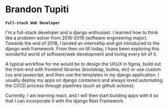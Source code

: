 # Brandon Tupiti

**`Full-stack Web Developer`**

I'm a full-stack developer and a django enthusiast. I learned how to think like a problem-solver from 2016-2019 (software engineering major). Towards the end of 2018, I landed an internship and got introduced to the django web framework. From then on till today, I have been exploring this wonderful world of software/web development and loving every bit of it. 

A typical workflow for me would be to design the UI\UX in figma, build out the front-end with frontend libraries (bootstrap, bulma, etc) or use custom css and javascript, and then use the templates in my django application. I usually deploy my apps on django containers and always loved automating the CI/CD process through pipelines (such as github actions). 

Currently, I am learning react, and I will then start building apps with it so that I can incorporate it with the django Rest Framework.

